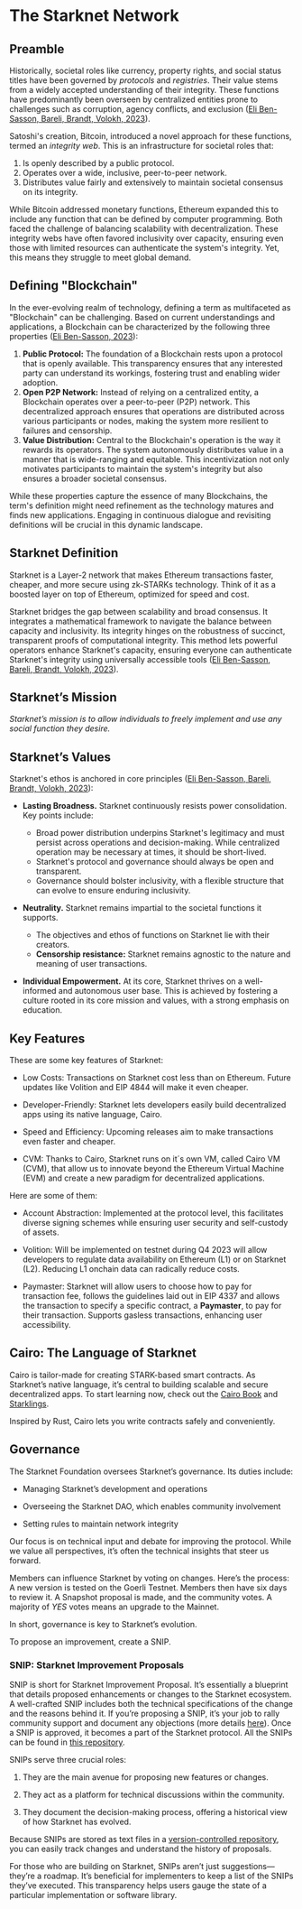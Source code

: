 # The Starknet Network

## Preamble

Historically, societal roles like currency, property rights, and social status titles have been governed by _protocols_ and _registries_. Their value stems from a widely accepted understanding of their integrity. These functions have predominantly been overseen by centralized entities prone to challenges such as corruption, agency conflicts, and exclusion ([Eli Ben-Sasson, Bareli, Brandt, Volokh, 2023](https://hackmd.io/@Elibensasson/ryMelVulp)).

Satoshi's creation, Bitcoin, introduced a novel approach for these functions, termed an _integrity web_. This is an infrastructure for societal roles that:

1. Is openly described by a public protocol.
2. Operates over a wide, inclusive, peer-to-peer network.
3. Distributes value fairly and extensively to maintain societal consensus on its integrity.

While Bitcoin addressed monetary functions, Ethereum expanded this to include any function that can be defined by computer programming. Both faced the challenge of balancing scalability with decentralization. These integrity webs have often favored inclusivity over capacity, ensuring even those with limited resources can authenticate the system's integrity. Yet, this means they struggle to meet global demand.

## Defining "Blockchain"

In the ever-evolving realm of technology, defining a term as multifaceted as "Blockchain" can be challenging. Based on current understandings and applications, a Blockchain can be characterized by the following three properties ([Eli Ben-Sasson, 2023](https://twitter.com/EliBenSasson/status/1709272086504485265)):

1. **Public Protocol:** The foundation of a Blockchain rests upon a protocol that is openly available. This transparency ensures that any interested party can understand its workings, fostering trust and enabling wider adoption.
2. **Open P2P Network:** Instead of relying on a centralized entity, a Blockchain operates over a peer-to-peer (P2P) network. This decentralized approach ensures that operations are distributed across various participants or nodes, making the system more resilient to failures and censorship.
3. **Value Distribution:** Central to the Blockchain's operation is the way it rewards its operators. The system autonomously distributes value in a manner that is wide-ranging and equitable. This incentivization not only motivates participants to maintain the system's integrity but also ensures a broader societal consensus.

While these properties capture the essence of many Blockchains, the term's definition might need refinement as the technology matures and finds new applications. Engaging in continuous dialogue and revisiting definitions will be crucial in this dynamic landscape.

## Starknet Definition

Starknet is a Layer-2 network that makes Ethereum transactions faster, cheaper, and more secure using zk-STARKs technology. Think of it as a boosted layer on top of Ethereum, optimized for speed and cost.

Starknet bridges the gap between scalability and broad consensus. It integrates a mathematical framework to navigate the balance between capacity and inclusivity. Its integrity hinges on the robustness of succinct, transparent proofs of computational integrity. This method lets powerful operators enhance Starknet's capacity, ensuring everyone can authenticate Starknet's integrity using universally accessible tools ([Eli Ben-Sasson, Bareli, Brandt, Volokh, 2023](https://hackmd.io/@Elibensasson/ryMelVulp)).

## Starknet’s Mission

_Starknet’s mission is to allow individuals to freely implement and use any social function they desire._

## Starknet’s Values

Starknet's ethos is anchored in core principles ([Eli Ben-Sasson, Bareli, Brandt, Volokh, 2023](https://hackmd.io/@Elibensasson/ryMelVulp)):

- **Lasting Broadness.** Starknet continuously resists power consolidation. Key points include:

  - Broad power distribution underpins Starknet's legitimacy and must persist across operations and decision-making. While centralized operation may be necessary at times, it should be short-lived.
  - Starknet's protocol and governance should always be open and transparent.
  - Governance should bolster inclusivity, with a flexible structure that can evolve to ensure enduring inclusivity.

- **Neutrality.** Starknet remains impartial to the societal functions it supports.

  - The objectives and ethos of functions on Starknet lie with their creators.
  - **Censorship resistance:** Starknet remains agnostic to the nature and meaning of user transactions.

- **Individual Empowerment.** At its core, Starknet thrives on a well-informed and autonomous user base. This is achieved by fostering a culture rooted in its core mission and values, with a strong emphasis on education.

## Key Features

These are some key features of Starknet:

- Low Costs: Transactions on Starknet cost less than on Ethereum.
  Future updates like Volition and EIP 4844 will make it even cheaper.

- Developer-Friendly: Starknet lets developers easily build
  decentralized apps using its native language, Cairo.

- Speed and Efficiency: Upcoming releases aim to make transactions
  even faster and cheaper.

- CVM: Thanks to Cairo, Starknet runs on it´s own VM, called Cairo VM
  (CVM), that allow us to innovate beyond the Ethereum Virtual Machine
  (EVM) and create a new paradigm for decentralized applications.

Here are some of them:

- Account Abstraction: Implemented at the protocol level, this
  facilitates diverse signing schemes while ensuring user security and
  self-custody of assets.

- Volition: Will be implemented on testnet during Q4 2023 will allow
  developers to regulate data availability on Ethereum (L1) or on
  Starknet (L2). Reducing L1 onchain data can radically reduce costs.

- Paymaster: Starknet will allow users to choose how to pay for
  transaction fee, follows the guidelines laid out in EIP 4337 and
  allows the transaction to specify a specific contract, a
  **Paymaster**, to pay for their transaction. Supports gasless
  transactions, enhancing user accessibility.

## Cairo: The Language of Starknet

Cairo is tailor-made for creating STARK-based smart contracts. As
Starknet’s native language, it’s central to building scalable and secure
decentralized apps. To start learning now, check out the [Cairo
Book](https://cairo-book.github.io/) and
[Starklings](https://github.com/shramee/starklings-cairo1).

Inspired by Rust, Cairo lets you write contracts safely and
conveniently.

## Governance

The Starknet Foundation oversees Starknet’s governance. Its duties
include:

- Managing Starknet’s development and operations

- Overseeing the Starknet DAO, which enables community involvement

- Setting rules to maintain network integrity

Our focus is on technical input and debate for improving the protocol.
While we value all perspectives, it’s often the technical insights that
steer us forward.

Members can influence Starknet by voting on changes. Here’s the process:
A new version is tested on the Goerli Testnet. Members then have six
days to review it. A Snapshot proposal is made, and the community votes.
A majority of _YES_ votes means an upgrade to the Mainnet.

In short, governance is key to Starknet’s evolution.

To propose an improvement, create a SNIP.

### SNIP: Starknet Improvement Proposals

SNIP is short for Starknet Improvement Proposal. It’s essentially a
blueprint that details proposed enhancements or changes to the Starknet
ecosystem. A well-crafted SNIP includes both the technical
specifications of the change and the reasons behind it. If you’re
proposing a SNIP, it’s your job to rally community support and document
any objections (more details
[here](https://community.starknet.io/t/draft-simp-1-simp-purpose-and-guidelines/1197#what-is-a-snip-2)).
Once a SNIP is approved, it becomes a part of the Starknet protocol. All
the SNIPs can be found in [this
repository](https://github.com/starknet-io/SNIPs).

SNIPs serve three crucial roles:

1.  They are the main avenue for proposing new features or changes.

2.  They act as a platform for technical discussions within the
    community.

3.  They document the decision-making process, offering a historical
    view of how Starknet has evolved.

Because SNIPs are stored as text files in a [version-controlled
repository](https://github.com/starknet-io/SNIPs), you can easily track
changes and understand the history of proposals.

For those who are building on Starknet, SNIPs aren’t just
suggestions—they’re a roadmap. It’s beneficial for implementers to keep
a list of the SNIPs they’ve executed. This transparency helps users
gauge the state of a particular implementation or software library.
